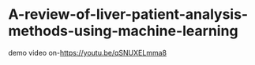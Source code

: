 # A-review-of-liver-patient-analysis-methods-using-machine-learning
demo video on-https://youtu.be/qSNUXELmma8
